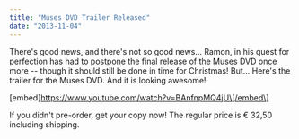```yaml
---
title: "Muses DVD Trailer Released"
date: "2013-11-04"
---
```


There's good news, and there's not so good news... Ramon, in his quest for perfection has had to postpone the final release of the Muses DVD once more -- though it should still be done in time for Christmas! But... Here's the trailer for the Muses DVD. And it is looking awesome!

\[embed\]https://www.youtube.com/watch?v=BAnfnpMQ4jU\[/embed\]

If you didn't pre-order, get your copy now! The regular price is € 32,50 including shipping.
